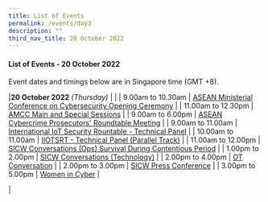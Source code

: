 ```yaml
---
title: List of Events
permalink: /events/day3
description: ""
third_nav_title: 20 October 2022
---
```

#### **List of Events - 20 October 2022**

Event dates and timings below are in Singapore time (GMT +8). 

|**20 October 2022** *(Thursday)*  |                                                                                                |
| 9.00am to 10.30am             | [ASEAN Ministerial Conference on Cybersecurity Opening Ceremony](/events/20-October-2022/AMCC-OC)   |
| 11.00am to 12.30pm             | [AMCC Main and Special Sessions](/events/20-October-2022/AMCC-OC) |
| 9.00am to 6.00pm                | [ASEAN Cybercrime Prosecutors' Roundtable Meeting](/events/20-October-2022/ACPRM)                               |
| 9.00am to 11.00am           | [International IoT Security Rountable - Technical Panel](/events/20-October-2022/IISR-TP)     |
| 10.00am to 11.00am               | [IIOTSRT - Technical Panel (Parallel Track)](/events/20-October-2022/IIOT-TP) |
| 11.00am to 12.00pm               | [SICW Conversations (Ops) Survival During Contentious Period](/events/20-October-2022/ConvoOps)                                                 |
| 1.00pm to 2.00pm                 | [SICW Conversations (Technology)](/events/20-October-2022/ConvoTech)    |
| 2.00pm to 4.00pm              | [OT Conversation](/events/20-October-2022/OTC)                                    |
| 2.00pm to 3.00pm          | [SICW Press Conference](/events/20-October-2022/SICW-PressCon)
		|
| 3.00pm to 5.00pm          | [Women in Cyber](/events/20-October-2022/WIC)                                            |

|